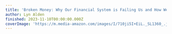```yaml
---
title: 'Broken Money: Why Our Financial System is Failing Us and How We Can Make it Better'
author: Lyn Alden
finished: 2023-11-10T00:00:00.000Z
coverImage: 'https://m.media-amazon.com/images/I/710ji5I+EiL._SL1360_.jpg'
---
```

